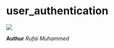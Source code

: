 # user_authentication
![](https://www.okta.com/sites/default/files/styles/1640w_scaled/public/media/image/2020-10/Authentication_vs_Authorization.png?itok=uBFRCfww)

**Authur**
_Rufai Muhammed_
